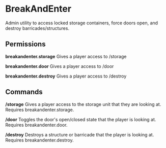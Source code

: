 # BreakAndEnter
Admin utility to access locked storage containers, force doors open, and destroy barricades/structures.

## Permissions
**breakandenter.storage**
Gives a player access to /storage

**breakandenter.door**
Gives a player access to /door

**breakandenter.destroy**
Gives a player access to /destroy

## Commands
**/storage**
Gives a player access to the storage unit that they are looking at. Requires breakandenter.storage.

**/door**
Toggles the door's open/closed state that the player is looking at. Requires breakandenter.door.

**/destroy**
Destroys a structure or barricade that the player is looking at. Requires breakandenter.destroy.
